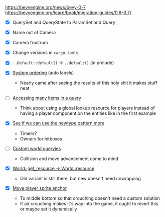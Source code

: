 https://bevyengine.org/news/bevy-0-7
https://bevyengine.org/learn/book/migration-guides/0.6-0.7/
- [x] QuerySet and QueryState to ParamSet and Query
- [x] Name out of Camera
- [x] Camera frustrum

- [x] Change versions in `cargo.toml`s
- [x] `..Default::default()` -> `..default()` (in prelude)
- [x] [System ordering](https://bevyengine.org/news/bevy-0-7/#ergonomic-system-ordering) (auto labels)
	- Nearly came after seeing the results of this holy shit it makes stuff neat
- [ ] [Accessing many items in a query](https://bevyengine.org/news/bevy-0-7/#query-many)
	- Think about using a global lookup resource for players instead of having a player component on the entities like in the first example
- [x] [See if we can use the newtype pattern more](https://bevyengine.org/news/bevy-0-7/#deref-derefmut-derives)
	- Timers?
	- Owners for hitboxes
- [ ] [Custom world queryies](https://bevyengine.org/news/bevy-0-7/#worldquery-derives)
	- Collision and move advancement come to mind
- [x] [World::get_resource -> World::resource](https://bevyengine.org/news/bevy-0-7/#world-resource)
	- Old variant is still there, but new doesn't need unwrapping
- [x] [Move player sprite anchor](https://bevyengine.org/news/bevy-0-7/#sprite-anchors)
	- To middle bottom so that crouching doesn't need a custom solution
	- If air crouching makes it's way into the game, it ought to revert this or maybe set it dynamically
